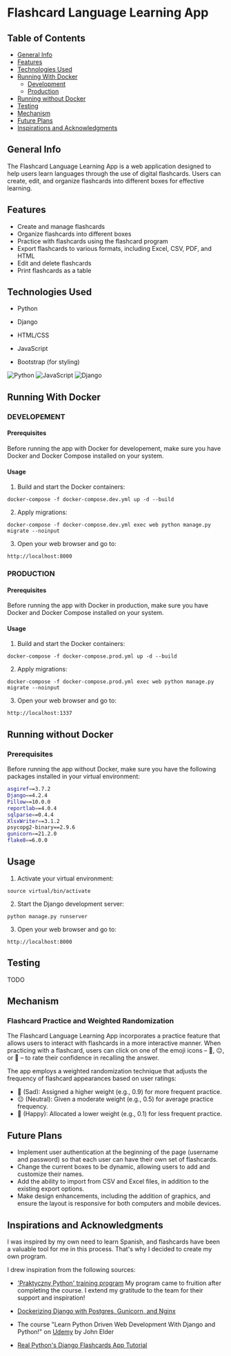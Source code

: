 # Flashcard Language Learning App

## Table of Contents

- [General Info](#general-info)
- [Features](#features)
- [Technologies Used](#technologies-used)
- [Running With Docker](#running-with-docker)
   - [Development](#development)
   - [Production](#production)
- [Running without Docker](#running-without-docker)
- [Testing](#testing)
- [Mechanism](#mechanism)
- [Future Plans](#future-plans)
- [Inspirations and Acknowledgments](#inspirations-and-acknowledgments)

## General Info

The Flashcard Language Learning App is a web application designed to help users learn languages through the use of digital flashcards. Users can create, edit, and organize flashcards into different boxes for effective learning.

## Features

- Create and manage flashcards
- Organize flashcards into different boxes
- Practice with flashcards using the flashcard program
- Export flashcards to various formats, including Excel, CSV, PDF, and HTML
- Edit and delete flashcards
- Print flashcards as a table

## Technologies Used

- Python

- Django

- HTML/CSS

- JavaScript

- Bootstrap (for styling)

![Python](https://img.shields.io/badge/python-3670A0?style=for-the-badge&logo=python&logoColor=ffdd54)  ![JavaScript](https://img.shields.io/badge/javascript-%23323330.svg?style=for-the-badge&logo=javascript&logoColor=%23F7DF1E)  ![Django](https://img.shields.io/badge/django-%23092E20.svg?style=for-the-badge&logo=django&logoColor=white)


## Running With Docker 

### __DEVELOPEMENT__

#### Prerequisites

Before running the app with Docker for developement, make sure you have Docker and Docker Compose installed on your system.

#### Usage

1. Build and start the Docker containers:

```
docker-compose -f docker-compose.dev.yml up -d --build
```
2. Apply migrations:

```
docker-compose -f docker-compose.dev.yml exec web python manage.py migrate --noinput
```

3. Open your web browser and go to:

```
http://localhost:8000
```

### __PRODUCTION__

#### Prerequisites

Before running the app with Docker in production, make sure you have Docker and Docker Compose installed on your system.

#### Usage

1. Build and start the Docker containers:

```
docker-compose -f docker-compose.prod.yml up -d --build
```
2. Apply migrations:

```
docker-compose -f docker-compose.prod.yml exec web python manage.py migrate --noinput
```

3. Open your web browser and go to:

```
http://localhost:1337
```

## Running without Docker

### Prerequisites

Before running the app without Docker, make sure you have the following packages installed in your virtual environment:

```bash
asgiref==3.7.2
Django==4.2.4
Pillow==10.0.0
reportlab==4.0.4
sqlparse==0.4.4
XlsxWriter==3.1.2
psycopg2-binary==2.9.6
gunicorn==21.2.0
flake8==6.0.0
```
## Usage

1. Activate your virtual environment:

```
source virtual/bin/activate
```

2. Start the Django development server:

```
python manage.py runserver
```
3. Open your web browser and go to:
```
http://localhost:8000
```

## Testing

TODO

## Mechanism

### Flashcard Practice and Weighted Randomization

The Flashcard Language Learning App incorporates a practice feature that allows users to interact with flashcards in a more interactive manner. 
When practicing with a flashcard, users can click on one of the emoji icons – 🙁, 😐, or 🙂 – to rate their confidence in recalling the answer.

The app employs a weighted randomization technique that adjusts the frequency of flashcard appearances based on user ratings:

- 🙁 (Sad): Assigned a higher weight (e.g., 0.9) for more frequent practice.
- 😐 (Neutral): Given a moderate weight (e.g., 0.5) for average practice frequency.
- 🙂 (Happy): Allocated a lower weight (e.g., 0.1) for less frequent practice.

## Future Plans

- Implement user authentication at the beginning of the page (username and password) so that each user can have their own set of flashcards.
- Change the current boxes to be dynamic, allowing users to add and customize their names.
- Add the ability to import from CSV and Excel files, in addition to the existing export options.
- Make design enhancements, including the addition of graphics, and ensure the layout is responsive for both computers and mobile devices.


## Inspirations and Acknowledgments

I was inspired by my own need to learn Spanish, and flashcards have been a valuable tool for me in this process. That's why I decided to create my own program.

I drew inspiration from the following sources:

- ['Praktyczny Python' training program](https://praktycznypython.pl) My program came to fruition after completing the course. I extend my gratitude to the team for their support and inspiration! 

- [Dockerizing Django with Postgres, Gunicorn, and Nginx](https://testdriven.io/blog/dockerizing-django-with-postgres-gunicorn-and-nginx/)

- The course "Learn Python Driven Web Development With Django and Python!" on [Udemy](https://www.udemy.com) by John Elder

- [Real Python's Django Flashcards App Tutorial](https://realpython.com/django-flashcards-app/#demo-your-django-flashcards-app)






